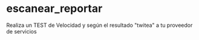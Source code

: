 # escanear_reportar
Realiza un TEST de Velocidad y según el resultado "twitea" a tu proveedor de servicios
